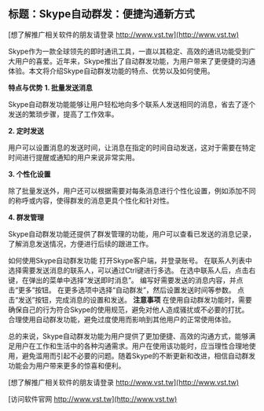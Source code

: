 ## **标题：Skype自动群发：便捷沟通新方式**

[想了解推广相关软件的朋友请登录 http://www.vst.tw](http://www.vst.tw)

Skype作为一款全球领先的即时通讯工具，一直以其稳定、高效的通讯功能受到广大用户的喜爱。近年来，Skype推出了自动群发功能，为用户带来了更便捷的沟通体验。本文将介绍Skype自动群发功能的特点、优势以及如何使用。

**特点与优势**
**1. 批量发送消息**

Skype自动群发功能能够让用户轻松地向多个联系人发送相同的消息，省去了逐个发送的繁琐步骤，提高了工作效率。

**2. 定时发送**

用户可以设置消息的发送时间，让消息在指定的时间自动发送，这对于需要在特定时间进行提醒或通知的用户来说非常实用。

**3. 个性化设置**

除了批量发送外，用户还可以根据需要对每条消息进行个性化设置，例如添加不同的称呼或内容，使得群发的消息更具个性化和针对性。

**4. 群发管理**

Skype自动群发功能还提供了群发管理的功能，用户可以查看已发送的消息记录，了解消息发送情况，方便进行后续的跟进工作。

如何使用Skype自动群发功能
打开Skype客户端，并登录账号。
在联系人列表中选择需要发送消息的联系人，可以通过Ctrl键进行多选。
在选中联系人后，点击右键，在弹出的菜单中选择“发送即时消息”。
编写好需要发送的消息内容，并点击“更多”按钮。
在更多选项中选择“自动群发”，然后设置发送时间等参数。
点击“发送”按钮，完成消息的设置和发送。
**注意事项**
在使用自动群发功能时，需要确保自己的行为符合Skype的使用规范，避免对他人造成骚扰或不必要的打扰。
合理使用自动群发功能，避免过度使用而影响到其他用户的正常使用体验。

总的来说，Skype自动群发功能为用户提供了更加便捷、高效的沟通方式，能够满足用户在工作和生活中的各种沟通需求。用户在使用该功能时，应当理性合理地使用，避免滥用而引起不必要的问题。随着Skype的不断更新和改进，相信自动群发功能会为用户带来更多的惊喜和便利。

[想了解推广相关软件的朋友请登录 http://www.vst.tw](http://www.vst.tw)


[访问软件官网 http://www.vst.tw](http://www.vst.tw)
